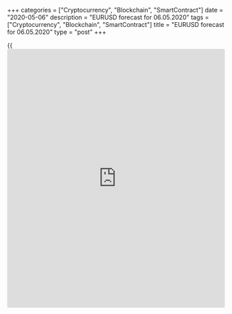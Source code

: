 +++
categories = ["Cryptocurrency", "Blockchain", "SmartContract"]
date = "2020-05-06"
description = "EURUSD forecast for 06.05.2020"
tags = ["Cryptocurrency", "Blockchain", "SmartContract"]
title = "EURUSD forecast for 06.05.2020"
type = "post"
+++

{{<iframe id="large-banner" src="https://www.bounty.group/#slide=23.0" width="100%" height="600" scrolling="no" style="border: 0px solid rgb(216, 221, 230); border-radius: 3px;">}}

May 6, 2020

May 6, 2020

Euro holds the ECB backDmitri Demidenko

## The decision of the German top court sends the EUR/USD down

You can’t break a broom if do not damage its rods first. The long-
awaited decision of Germany’s constitutional court on the legacy of the
European QE has become a shock for financial markets. It has undermined
the ECB independence and increased the EU break-up. The first broken rod
has become Italy. Italy’s bond yield jumped as much as 17 basis points,
widening the gap with their German counterparts to 250 basis points.
Italian Finance Minister Roberto Gualtieri had to calm down the markets
saying that the German court’s decision won’t stop ECB asset purchases.

The German constitutional court says that the ECB €2.7-trillion QE
program, which started in 2015, is not direct financial assistance to
the governments. However, it warns that the Bundesbank will stop buying
government bonds if the ECB doesn’t fix the flaws in the QE program
within three months. It seems that, when the ECB starts normalizing its
monetary [policy](https://www.fintechee.com/policy/), it will also have to explain to the judges all negative
effects of the interest rate hikes for the borrowers, the unemployed,
and the governments, whose borrowing costs are to increase. Is it
independence?

Another shock for the markets has been the [news](https://www.letsplayfx.com/blog/forex-news-website/) that the German top
court has ruled that the decision of the European court on the QE legacy
taken two years ago is beyond its legal powers. The German
constitutional court, for the first time, has declared the ruling of the
European court to be illegal. This undermines the EU uniform legal
order, one of the most important achievements of the entire currency
bloc. While the ECB is taking every measure to avert the euro-area
fragmentation, Germany seems to be indulging the euro-area break-up.

The decision of the German Constitutional Court came at a difficult
time, especially for the countries most affected by the pandemic. Being
deep into the recession, Italy has already passed an initial set of
stimulus measures for its economy worth €25 billion and is willing to
acquire another package worth at least €55 billion. To fund the stimulus
package, there will be used the resources raised in the debt market,
and, if the ECB doesn’t buy the local bonds, borrowing costs will be
increasing, which will set back the process of the GDP recovery.

 **Dynamics of Italy’s GDP**

![LiteForex: EURUSD forecast for 06.05.2020][1]

 _Source: Bloomberg_

While the Fed, the US administration and the Congress are taking every
measure to support the U.S. economy, Germany’s judges limit the ECB
power, threaten its independence and increase the risks of the euro-area
fragmentation. In addition, the leaders of the euro-area governments
fail to find a compromise on the fiscal stimulus. So, the [EUR/USD][2]
drop looks natural. Especially since the drop in the ISM services PMI to
the lowest level since 2009 and the contraction of the US foreign trade
in April increase the demand for the US dollar as a safe-haven asset.

Limiting the ECB power, the German constitutional court sets a new
barrier to the recovery of the euro-area GDP. The European economy will
be weak for a long time. So, it is relevant to hold down the
[EUR/USD][2] shorts [entered at level 1.0965][3].

* * *

P.S. Did you like my article? Share it in social networks: it will be
the best “thank you" :)

Ask me questions and comment below. I’ll be glad to answer your
questions and give necessary explanations.

 **Useful links:**

  * I recommend trying to trade with a reliable broker [here][4]. The system allows you to trade by yourself or copy successful traders from all across the globe.
  * Use my promo-code BLOG for getting deposit bonus 50% on LiteForex platform. Just enter this code in the appropriate field while [depositing][5] your trading account.
  * Telegram channel with high-quality analytics, Forex reviews, training articles, and other useful things for traders <t.me/liteforex>

## Price chart of EURUSD in real time mode

![Euro holds the ECB back][6]

The content of this article reflects the author’s opinion and does not
necessarily reflect the official position of LiteForex. The material
published on this page is provided for informational purposes only and
should not be considered as the provision of investment advice for the
purposes of Directive 2004/39/EC.

Rate this article:

{{value}}

( {{count}} {{title}} )

   1. cdn.liteforex.com/cache/uploads/blog_post/eurusd/italy-economy-06-05-20.jpg?w=30&s=4f90760ce248e4053a10723b12446a84
   2. my.liteforex.com/trading/chart?symbol=EURUSD&returnUrl=true
   3. www.liteforex.com/blog/analysts-opinions/euro-has-started-the-game-badly/
   4. my.liteforex.com/?category=analysts-opinions&slug=euro-holds-the-ecb-back&openPopup=%2Fregistration%2Fpopup&utm_source=blog&utm_medium=article&utm_campaign=bonus
   5. my.liteforex.com/deposit/?category=analysts-opinions&slug=euro-holds-the-ecb-back&promo_code=BLOG&utm_source=blog&utm_medium=article&utm_campaign=bonus
   6. cdn.liteforex.com/cache/uploads/blog_post/eurusd/liteforex-blog-eurusd-06-05-20.jpg?q=75&w=1000&s=fdd9337269917ec28cef742909fc8af0